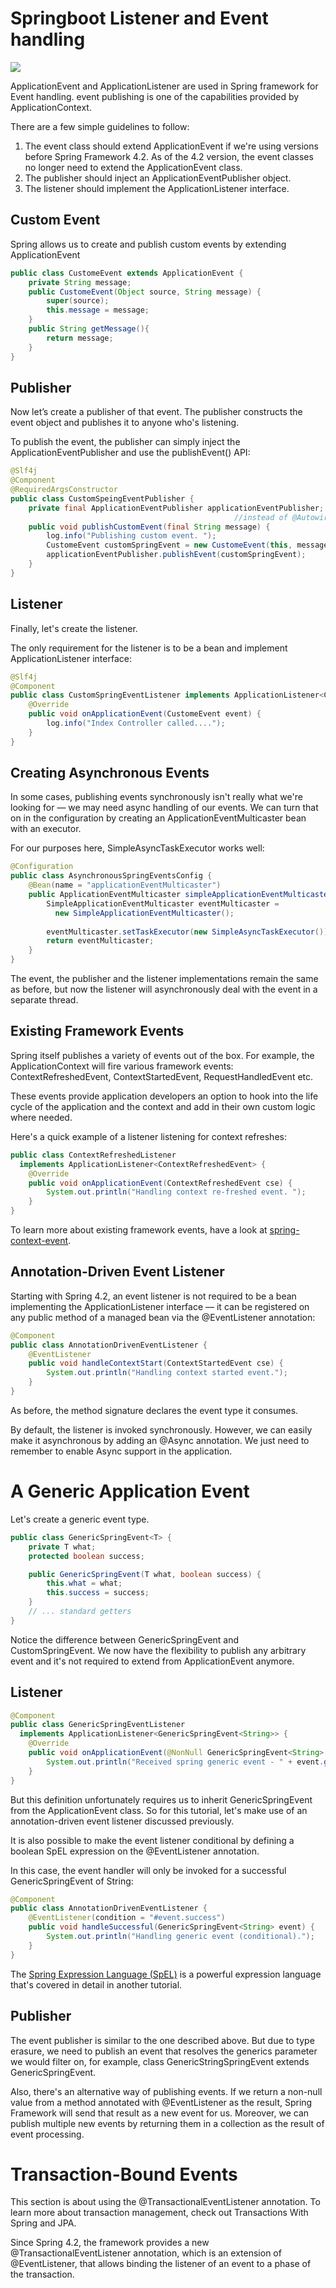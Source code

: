 # Springboot Listener and Event handling
![](../../images/logo.webp)

ApplicationEvent and ApplicationListener are used in Spring framework for Event handling. event publishing is one of the capabilities provided by ApplicationContext.

There are a few simple guidelines to follow:

1. The event class should extend ApplicationEvent if we're using versions before Spring Framework 4.2. As of the 4.2 version, the event classes no longer need to extend the ApplicationEvent class.
2. The publisher should inject an ApplicationEventPublisher object.
3. The listener should implement the ApplicationListener interface.

## Custom Event
Spring allows us to create and publish custom events by extending ApplicationEvent
``` java
public class CustomeEvent extends ApplicationEvent {
    private String message;
    public CustomeEvent(Object source, String message) {
        super(source);
        this.message = message;
    }
    public String getMessage(){
        return message;
    }
}

```
## Publisher
Now let’s create a publisher of that event. The publisher constructs the event object and publishes it to anyone who's listening.

To publish the event, the publisher can simply inject the ApplicationEventPublisher and use the publishEvent() API:

``` java
@Slf4j
@Component
@RequiredArgsConstructor
public class CustomSpeingEventPublisher {
    private final ApplicationEventPublisher applicationEventPublisher; //@RequiredArgsConstructor(onConstructor =@_(@Autowired))
                                                  //instead of @Autowired注解，must be final
    public void publishCustomEvent(final String message) {
        log.info("Publishing custom event. ");
        CustomeEvent customSpringEvent = new CustomeEvent(this, message);
        applicationEventPublisher.publishEvent(customSpringEvent);
    }
}
```
##  Listener
Finally, let's create the listener.

The only requirement for the listener is to be a bean and implement ApplicationListener interface:
``` java
@Slf4j
@Component
public class CustomSpringEventListener implements ApplicationListener<CustomeEvent> {
    @Override
    public void onApplicationEvent(CustomeEvent event) {
        log.info("Index Controller called....");
    }
}
```

## Creating Asynchronous Events
In some cases, publishing events synchronously isn't really what we're looking for — we may need async handling of our events.
We can turn that on in the configuration by creating an ApplicationEventMulticaster bean with an executor.

For our purposes here, SimpleAsyncTaskExecutor works well:

``` java
@Configuration
public class AsynchronousSpringEventsConfig {
    @Bean(name = "applicationEventMulticaster")
    public ApplicationEventMulticaster simpleApplicationEventMulticaster() {
        SimpleApplicationEventMulticaster eventMulticaster =
          new SimpleApplicationEventMulticaster();
        
        eventMulticaster.setTaskExecutor(new SimpleAsyncTaskExecutor());
        return eventMulticaster;
    }
}
```

The event, the publisher and the listener implementations remain the same as before, but now the listener will asynchronously deal with the event in a separate thread.

## Existing Framework Events
Spring itself publishes a variety of events out of the box. For example, the ApplicationContext will fire various framework events: ContextRefreshedEvent, ContextStartedEvent, RequestHandledEvent etc.

These events provide application developers an option to hook into the life cycle of the application and the context and add in their own custom logic where needed.

Here's a quick example of a listener listening for context refreshes:
``` java 
public class ContextRefreshedListener 
  implements ApplicationListener<ContextRefreshedEvent> {
    @Override
    public void onApplicationEvent(ContextRefreshedEvent cse) {
        System.out.println("Handling context re-freshed event. ");
    }
}
```
To learn more about existing framework events, have a look at [spring-context-event](spring-context-event.md).

## Annotation-Driven Event Listener
Starting with Spring 4.2, an event listener is not required to be a bean implementing the ApplicationListener interface — it can be registered on any public method of a managed bean via the @EventListener annotation:
``` java
@Component
public class AnnotationDrivenEventListener {
    @EventListener
    public void handleContextStart(ContextStartedEvent cse) {
        System.out.println("Handling context started event.");
    }
}
```
As before, the method signature declares the event type it consumes.

By default, the listener is invoked synchronously. However, we can easily make it asynchronous by adding an @Async annotation. We just need to remember to enable Async support in the application.

# A Generic Application Event
Let's create a generic event type.
``` java
public class GenericSpringEvent<T> {
    private T what;
    protected boolean success;

    public GenericSpringEvent(T what, boolean success) {
        this.what = what;
        this.success = success;
    }
    // ... standard getters
}
```
Notice the difference between GenericSpringEvent and CustomSpringEvent. We now have the flexibility to publish any arbitrary event and it's not required to extend from ApplicationEvent anymore.

## Listener
``` java
@Component
public class GenericSpringEventListener 
  implements ApplicationListener<GenericSpringEvent<String>> {
    @Override
    public void onApplicationEvent(@NonNull GenericSpringEvent<String> event) {
        System.out.println("Received spring generic event - " + event.getWhat());
    }
}
```
But this definition unfortunately requires us to inherit GenericSpringEvent from the ApplicationEvent class. So for this tutorial, let's make use of an annotation-driven event listener discussed previously.

It is also possible to make the event listener conditional by defining a boolean SpEL expression on the @EventListener annotation.

In this case, the event handler will only be invoked for a successful GenericSpringEvent of String:

``` java
@Component
public class AnnotationDrivenEventListener {
    @EventListener(condition = "#event.success")
    public void handleSuccessful(GenericSpringEvent<String> event) {
        System.out.println("Handling generic event (conditional).");
    }
}
```
The [Spring Expression Language (SpEL)](https://www.baeldung.com/spring-expression-language) is a powerful expression language that's covered in detail in another tutorial.

## Publisher
The event publisher is similar to the one described above. But due to type erasure, we need to publish an event that resolves the generics parameter we would filter on, for example, class GenericStringSpringEvent extends GenericSpringEvent<String>.

Also, there's an alternative way of publishing events. If we return a non-null value from a method annotated with @EventListener as the result, Spring Framework will send that result as a new event for us. Moreover, we can publish multiple new events by returning them in a collection as the result of event processing.

# Transaction-Bound Events
This section is about using the @TransactionalEventListener annotation. To learn more about transaction management, check out Transactions With Spring and JPA.

Since Spring 4.2, the framework provides a new @TransactionalEventListener annotation, which is an extension of @EventListener, that allows binding the listener of an event to a phase of the transaction.

